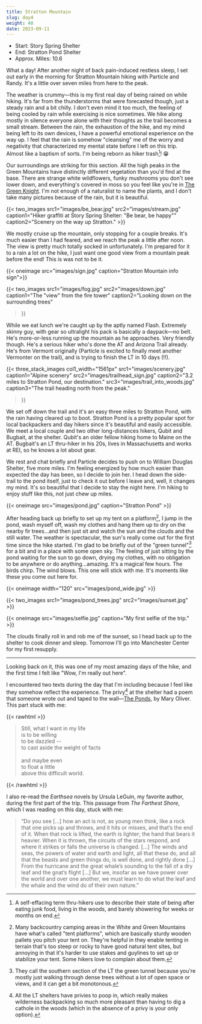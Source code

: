 ```yaml
---
title: Stratton Mountain
slug: day4
weight: 40
date: 2023-09-11
---
```


- Start: Story Spring Shelter
- End: Stratton Pond Shelter
- Approx. Miles: 10.6

What a day! After another night of back pain-induced restless sleep, I set out early in the morning for Stratton Mountain hiking with Particle and Randy. It's a little over seven miles from here to the peak.

The weather is crummy—this is my first real day of being rained on while hiking. It's far from the thunderstorms that were forecasted though, just a steady rain and a bit chilly. I don't even mind it too much, the feeling of being cooled by rain while exercising is nice sometimes. We hike along mostly in silence everyone alone with their thoughts as the trail becomes a small stream. Between the rain, the exhaustion of the hike, and my mind being left to its own devices, I have a powerful emotional experience on the way up. I feel that the rain is somehow "cleansing" me of the worry and negativity that characterized my mental state before I left on this trip. Almost like a baptism of sorts. I'm being reborn as hiker trash[^1]! 😁

Our surroundings are striking for this section. All the high peaks in the Green Mountains have distinctly different vegetation than you'd find at the base. There are strange white wildflowers, funky mushrooms you don't see lower down, and everything's covered in moss so you feel like you're in [The Green Knight](https://en.wikipedia.org/wiki/The_Green_Knight_(film)). I'm not enough of a naturalist to name the plants, and I don't take many pictures because of the rain, but it is beautiful.

{{< two_images src1="images/be_bear.jpg" src2="images/stream.jpg" caption1="Hiker graffiti at Story Spring Shelter: \"Be bear, be happy\"" caption2="Scenery on the way up Stratton." >}}

We mostly cruise up the mountain, only stopping for a couple breaks. It's much easier than I had feared, and we reach the peak a little after noon. The view is pretty much totally socked in unfortunately. I'm prepared for it to a rain a lot on the hike, I just want one good view from a mountain peak before the end! This is was not to be it.

{{< oneimage src="images/sign.jpg" caption="Stratton Mountain info sign">}}

{{< two_images src1="images/fog.jpg" src2="images/down.jpg"
      caption1="The \"view\" from the fire tower"
      caption2="Looking down on the surrounding trees"
>}}

While we eat lunch we're caught up by the aptly named Flash. Extremely skinny guy, with gear so ultralight his pack is basically a daypack—no belt. He's more-or-less running up the mountain as he approaches. Very friendly though. He's a serious hiker who's done the AT and Arizona Trail already. He's from Vermont originally (Particle is excited to finally meet another Vermonter on the trail), and is trying to finish the LT in 10 days (!!).


{{< three_stack_images col1_width="1561px"
    src1="images/scenery.jpg" caption1="Alpine scenery"
    src2="images/trailhead_sign.jpg" caption2="3.2 miles to Stratton Pond, our destination."
    src3="images/trail_into_woods.jpg" caption3="The trail heading north from the peak."
>}}

We set off down the trail and it's an easy three miles to Stratton Pond, with the rain having cleared up to boot. Stratton Pond is a pretty popular spot for local backpackers and day hikers since it's beautiful and easily accessible. We meet a local couple and two other long-distances hikers, Qubit and Bugbait, at the shelter. Qubit's an older fellow hiking home to Maine on the AT. Bugbait's an LT thru-hiker in his 20s, lives in Massachusetts and works at REI, so he knows a lot about gear.

We rest and chat briefly and Particle decides to push on to William Douglas Shelter, five more miles. I'm feeling energized by how much easier than expected the day has been, so I decide to join her. I head down the side-trail to the pond itself, just to check it out before I leave and, well, it changes my mind. It's so beautiful that I decide to stay the night here. I'm hiking to enjoy stuff like this, not just chew up miles.

{{< oneimage src="images/pond.jpg" caption="Stratton Pond" >}}

After heading back up briefly to set up my tent on a platform[^2], I jump in the pond, wash myself off, wash my clothes and hang them up to dry on the nearby fir trees...and then just sit and watch the sun and the clouds and the still water. The weather is spectacular, the sun's really come out for the first time since the hike started. I'm glad to be briefly out of the "green tunnel"[^3] for a bit and in a place with some open sky. The feeling of just sitting by the pond waiting for the sun to go down, drying my clothes, with no obligation to be anywhere or do anything...amazing. It's a magical few hours. The birds chirp. The wind blows. This one will stick with me. It's moments like these you come out here for.

{{< oneimage width="120" src="images/pond_wide.jpg" >}}

{{< two_images src1="images/pond_trees.jpg" src2="images/sunset.jpg" >}}

{{< oneimage src="images/selfie.jpg" caption="My first selfie of the trip." >}}

The clouds finally roll in and rob me of the sunset, so I head back up to the shelter to cook dinner and sleep. Tomorrow I'll go into Manchester Center for my first resupply.

----

Looking back on it, this was one of my most amazing days of the hike, and the first time I felt like "Wow, I'm really out here".

I encountered two texts during the day that I'm including because I feel like they somehow reflect the experience. The privy[^4] at the shelter had a poem that someone wrote out and taped to the wall—[The Ponds](https://www.best-poems.net/mary_oliver/the_ponds.html), by Mary Oliver. This part stuck with me:

{{< rawhtml >}}
<blockquote>
<p>
Still, what I want in my life<br/>
is to be willing<br/>
to be dazzled --<br/>
to cast aside the weight of facts<br/>
<br/>
and maybe even<br/>
to float a little<br/>
above this difficult world.<br/>
</p>
</blockquote>
{{< /rawhtml >}}

I also re-read the *Earthsea* novels by Ursula LeGuin, my favorite author, during the first part of the trip. This passage from *The Farthest Shore*, which I was reading on this day, stuck with me:

> “Do you see [...] how an act is not, as young men think, like a rock that one picks up and throws, and it hits or misses, and that’s the end of it. When that rock is lifted, the earth is lighter; the hand that bears it heavier. When it is thrown, the circuits of the stars respond, and where it strikes or falls the universe is changed. [...] The winds and seas, the powers of water and earth and light, all that these do, and all that the beasts and green things do, is well done, and rightly done [...] From the hurricane and the great whale’s sounding to the fall of a dry leaf and the gnat’s flight [...] But we, insofar as we have power over the world and over one another, we must learn to do what the leaf and the whale and the wind do of their own nature.”


[^1]: A self-effacing term thru-hikers use to describe their state of being after eating junk food, living in the woods, and barely showering for weeks or months on end.
[^2]: Many backcountry camping areas in the White and Green Mountains have what's called "tent platforms", which are basically sturdy wooden pallets you pitch your tent on. They're helpful in they enable tenting in terrain that's too steep or rocky to have good natural tent sites, but annoying in that it's harder to use stakes and guylines to set up or stabilize your tent. Some hikers love to complain about them.
[^3]: They call the southern section of the LT the green tunnel because you're mostly just walking through dense trees without a lot of open space or views, and it can get a bit monotonous.
[^4]: All the LT shelters have privies to poop in, which really makes wilderness backpacking so much more pleasant than having to dig a cathole in the woods (which in the absence of a privy is your only option).

